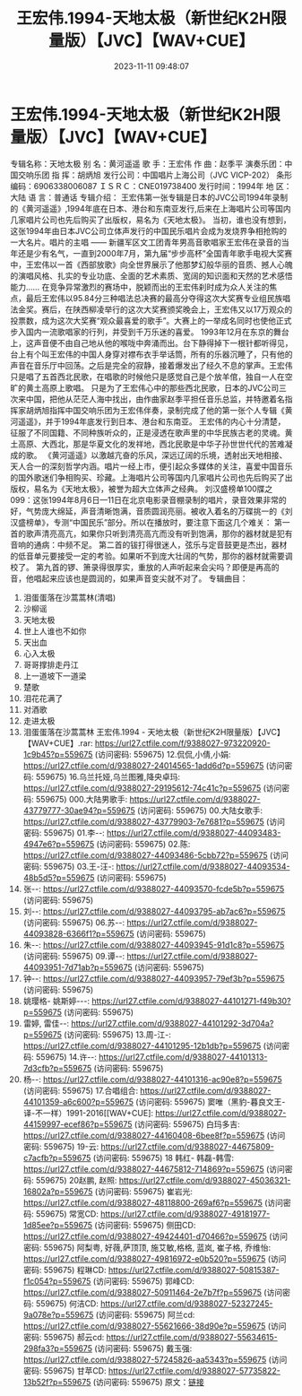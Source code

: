 ﻿---
title: 王宏伟.1994-天地太极（新世纪K2H限量版）【JVC】【WAV+CUE】
date: 2023-11-11 09:48:07
categories: WAV车载音乐、镜像
tags: 华语中文
---
# 王宏伟.1994-天地太极（新世纪K2H限量版）【JVC】【WAV+CUE】

专辑名称：天地太极
别 名：黄河遥遥
歌 手：王宏伟
作 曲：赵季平
演奏乐团：中国交响乐团
指 挥：胡炳旭
发行公司：中国唱片上海公司（JVC VICP-202）
条形编码：6906338006087
ＩＳＲＣ：CNE019738400
发行时间：1994年
地 区：大陆
语 言：普通话
专辑介绍：
王宏伟第一张专辑是日本的JVC公司1994年录制的《黄河遥遥》,1994年底在日本、港台和东南亚发行,后来在上海唱片公司等国内几家唱片公司也先后购买了出版权，易名为《天地太极》。
当初，谁也没有想到，这张1994年由日本JVC公司立体声发行的中国民乐唱片会成为发烧界争相抢购的一大名片。唱片的主唱 ——
新疆军区文工团青年男高音歌唱家王宏伟在录音的当年还是少有名气，一直到2000年7月，第九届“步步高杯”全国青年歌手电视大奖赛中，王宏伟以一首《西部放歌》向全世界展示了他那梦幻般华丽的音质、撼人心魄的演唱风格、扎实的专业功底、全面的艺术素质、宽阔的知识面和天然的艺术感悟能力……
在竞争异常激烈的赛场中，脱颖而出的王宏伟刹时成为众人关注的焦点，最后王宏伟以95.84分三种唱法总决赛的最高分夺得这次大奖赛专业组民族唱法金奖。赛后，在陕西柳凌举行的这次大奖赛颁奖晚会上，王宏伟又以17万观众的投票数，成为这次大奖赛“观众最喜爱的歌手”。大赛上的一举成名同时也使他正式步入国内一流歌唱家的行列，并受到千万乐迷的喜爱。
1993年12月在东京的舞台上，这声音便不由自己地从他的喉咙中奔涌而出。台下静得掉下一根针都听得见，台上有个叫王宏伟的中国人身穿对襟布衣手举话筒，所有的乐器沉睡了，只有他的声音在音乐厅中回荡。之后是完全的寂静，接着爆发出了经久不息的掌声。王宏伟只是唱了五首西北民歌，在唱歌的时候他只是感觉自己是个放羊倌，独自一人在空旷的黄土高原上歌唱。
只是为了王宏伟心中的那些西北民歌，日本的JVC公司三次来中国，把他从茫茫人海中找出，由作曲家赵季平担任音乐总监，并特邀着名指挥家胡炳旭指挥中国交响乐团为王宏伟伴奏，录制完成了他的第一张个人专辑《黄河遥遥》，并于1994年底发行到日本、港台和东南亚。
王宏伟的内心十分清楚，征服了不同国籍、不同种族听众的，正是浸透在歌声里的中华民族古老的灵魂。黄土高原、大西北，那是华夏文化的发祥地，西北民歌是中华子孙世世代代的苦难凝成的歌。
《黄河遥遥》以激越亢奋的乐风，深远辽阔的乐境，透射出天地相接、天人合一的深刻哲学内涵。唱片一经上市，便引起众多媒体的关注，喜爱中国音乐的国外歌迷们争相购买、珍藏。上海唱片公司等国内几家唱片公司也先后购买了出版权，易名为《天地太极》，被誉为超大立体声之经典。
刘汉盛榜单100牒之099：这张1994年8月6日—11日在北京电影录音棚录制的唱片，录音效果非常的好，气势庞大绵延，声音清晰饱满，音质圆润亮丽。被收入着名的万碟挑一的《刘汉盛榜单》，专测“中国民乐”部分。所以在播放时，要注意下面这几个难关：
第一首的歌声清亮高亢，如果你只听到清亮高亢而没有听到饱满，那你的器材就是犯有音响的通病：中频不足。
第二首的钹打得很迷人，弦乐与定音鼓更是杰出，器材的低音单元要接受一定的考验。如果听不到庞大壮阔的气势，那你的器材就需要调校了。
第九首的锣、箫录得很厚实，重放的人声听起来会尖吗？即便是再高的音，他唱起来应该也是圆润的，如果声音变尖就不对了。
专辑曲目：
01. 泪蛋蛋落在沙蒿蒿林(清唱)
02. 沙柳谣
03. 天地太极
04. 世上人谁也不如你
05. 天出血
06. 心入太极
07. 哥哥撑排走丹江
08. 上一道坡下一道梁
09. 楚歌
10. 泪花花满了
11. 对酒歌
12. 走进太极
13. 泪蛋蛋落在沙蒿蒿林
王宏伟.1994 - 天地太极（新世纪K2H限量版）【JVC】【WAV+CUE】.rar: https://url27.ctfile.com/f/9388027-973220920-1c9b45?p=559675
(访问密码: 559675)
12.侃侃,小倩,小娟: https://url27.ctfile.com/d/9388027-24014565-1add6d?p=559675
(访问密码: 559675)
16.乌兰托娅,乌兰图雅,降央卓玛: https://url27.ctfile.com/d/9388027-29195612-74c41c?p=559675
(访问密码: 559675)
000.大陆男歌手: https://url27.ctfile.com/d/9388027-43779777-30ae94?p=559675
(访问密码: 559675)
00.大陆女歌手: https://url27.ctfile.com/d/9388027-43779903-7e7681?p=559675
(访问密码: 559675)
01.李--: https://url27.ctfile.com/d/9388027-44093483-4947e6?p=559675
(访问密码: 559675)
02.陈: https://url27.ctfile.com/d/9388027-44093486-5cbb72?p=559675
(访问密码: 559675)
03.王-汪-: https://url27.ctfile.com/d/9388027-44093534-48b5d5?p=559675
(访问密码: 559675)
04. 张--: https://url27.ctfile.com/d/9388027-44093570-fcde5b?p=559675
(访问密码: 559675)
05. 刘--: https://url27.ctfile.com/d/9388027-44093795-ab7ac6?p=559675
(访问密码: 559675)
06.苏--: https://url27.ctfile.com/d/9388027-44093828-6366f1?p=559675
(访问密码: 559675)
07. 朱--: https://url27.ctfile.com/d/9388027-44093945-91d1c8?p=559675
(访问密码: 559675)
09.谭--: https://url27.ctfile.com/d/9388027-44093951-7d71ab?p=559675
(访问密码: 559675)
08. 钟--: https://url27.ctfile.com/d/9388027-44093957-79ef3b?p=559675
(访问密码: 559675)
10. 姚璎格- 姚斯婷---: https://url27.ctfile.com/d/9388027-44101271-f49b30?p=559675
(访问密码: 559675)
11. 雷婷, 雷佳--: https://url27.ctfile.com/d/9388027-44101292-3d704a?p=559675
(访问密码: 559675)
13.周-江-: https://url27.ctfile.com/d/9388027-44101295-12b1db?p=559675
(访问密码: 559675)
14.许--: https://url27.ctfile.com/d/9388027-44101313-7d3cfb?p=559675
(访问密码: 559675)
15. 杨--: https://url27.ctfile.com/d/9388027-44101316-ac90e8?p=559675
(访问密码: 559675)
17.合唱组合: https://url27.ctfile.com/d/9388027-44101359-a6c600?p=559675
(访问密码: 559675)
窦唯（黑豹-暮良文王-译-不一样）1991-2016[[WAV+CUE]: https://url27.ctfile.com/d/9388027-44159997-ecef86?p=559675
(访问密码: 559675)
白玛多吉: https://url27.ctfile.com/d/9388027-44160408-6bee8f?p=559675
(访问密码: 559675)
19-云: https://url27.ctfile.com/d/9388027-44675809-c7acfb?p=559675
(访问密码: 559675)
18 韩红- 韩磊-韩雪: https://url27.ctfile.com/d/9388027-44675812-714869?p=559675
(访问密码: 559675)
20赵鹏, 赵照: https://url27.ctfile.com/d/9388027-45036321-16802a?p=559675
(访问密码: 559675)
崔岩光: https://url27.ctfile.com/d/9388027-48118800-269af6?p=559675
(访问密码: 559675)
常宽CD: https://url27.ctfile.com/d/9388027-49181977-1d85ee?p=559675
(访问密码: 559675)
侧田CD: https://url27.ctfile.com/d/9388027-49424401-d70466?p=559675
(访问密码: 559675)
阿梨粤, 好薇,萨顶顶, 施艾敏,格格, 蓝岚, 崔子格, 乔维怡: https://url27.ctfile.com/d/9388027-49816972-e0b520?p=559675
(访问密码: 559675)
程琳CD: https://url27.ctfile.com/d/9388027-50815387-f1c054?p=559675
(访问密码: 559675)
郭峰CD: https://url27.ctfile.com/d/9388027-50911464-2e7b7f?p=559675
(访问密码: 559675)
何洁CD: https://url27.ctfile.com/d/9388027-52327245-9a078e?p=559675
(访问密码: 559675)
阿兰cd: https://url27.ctfile.com/d/9388027-55621666-38d90e?p=559675
(访问密码: 559675)
郝云cd: https://url27.ctfile.com/d/9388027-55634615-298fa3?p=559675
(访问密码: 559675)
戴玉强: https://url27.ctfile.com/d/9388027-57245826-aa5343?p=559675
(访问密码: 559675)
甘苹CD: https://url27.ctfile.com/d/9388027-57735822-13b52f?p=559675
(访问密码: 559675)
原文：[链接](https://blog.sina.com.cn/s/blog_1647c7e76010313re.html)
